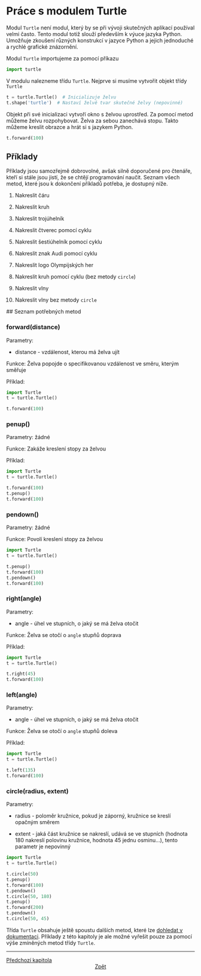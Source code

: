 # Práce s modulem Turtle

Modul `Turtle` není modul, který by se při vývoji skutečných aplikací používal
velmi často. Tento modul totiž slouží především k výuce jazyka Python. Umožňuje
zkoušení různých konstrukcí v jazyce Python a jejich jednoduché a rychlé
grafické znázornění.

Modul `Turtle` importujeme za pomocí příkazu

```Python
import turtle
```

V modulu nalezneme třídu `Turtle`. Nejprve si musíme vytvořit objekt třídy
`Turtle`

```Python
t = turtle.Turtle()  # Inicializuje želvu
t.shape('turtle')  # Nastaví želvě tvar skutečné želvy (nepovinné)
```

Objekt při své inicializaci vytvoří okno s želvou uprostřed. Za pomocí metod
můžeme želvu rozpohybovat. Želva za sebou zanechává stopu. Takto můžeme kreslit
obrazce a hrát si s jazykem Python.

```Python
t.forward(100)
```

## Příklady

Příklady jsou samozřejmě dobrovolné, avšak silně doporučené pro čtenáře,
kteří si stále jsou jistí, že se chtějí programování naučit. Seznam všech metod,
které jsou k dokončení příkladů potřeba, je dostupný níže.

1) Nakreslit čáru

2) Nakreslit kruh

3) Nakreslit trojúhelník

4) Nakreslit čtverec pomocí cyklu

5) Nakreslit šestiúhelník pomocí cyklu

6) Nakreslit znak Audi pomocí cyklu

7) Nakreslit logo Olympijských her

8) Nakreslit kruh pomocí cyklu (bez metody `circle`)

9) Nakreslit vlny

10) Nakreslit vlny bez metody `circle`

## Seznam potřebných metod

### forward(distance)

Parametry:

* distance - vzdálenost, kterou má želva ujít

Funkce: Želva popojde o specifikovanou vzdálenost ve směru, kterým směřuje

Příklad:

```Python
import Turtle
t = turtle.Turtle()

t.forward(100)
```

### penup()

Parametry: žádné

Funkce: Zakáže kreslení stopy za želvou

Příklad:

```Python
import Turtle
t = turtle.Turtle()

t.forward(100)
t.penup()
t.forward(100)
```

### pendown()

Parametry: žádné

Funkce: Povolí kreslení stopy za želvou

```Python
import Turtle
t = turtle.Turtle()

t.penup()
t.forward(100)
t.pendown()
t.forward(100)
```

### right(angle)

Parametry:

* angle - úhel ve stupních, o jaký se má želva otočit

Funkce: Želva se otočí o `angle` stupňů doprava

Příklad:

```Python
import Turtle
t = turtle.Turtle()

t.right(45)
t.forward(100)
```

### left(angle)

Parametry:

* angle - úhel ve stupních, o jaký se má želva otočit

Funkce: Želva se otočí o `angle` stupňů doleva

Příklad:

```Python
import Turtle
t = turtle.Turtle()

t.left(135)
t.forward(100)
```

### circle(radius, extent)

Parametry:

* radius - poloměr kružnice, pokud je záporný, kružnice se kreslí opačným směrem

* extent - jaká část kružnice se nakreslí, udává se ve stupních (hodnota 180
           nakreslí polovinu kružnice, hodnota 45 jednu osminu...), tento
           parametr je nepovinný

```Python
import Turtle
t = turtle.Turtle()

t.circle(50)
t.penup()
t.forward(100)
t.pendown()
t.circle(50, 180)
t.penup()
t.forward(200)
t.pendown()
t.circle(50, 45)
```

Třída `Turtle` obsahuje ještě spoustu dalších metod, které lze [dohledat
v dokumentaci](https://docs.python.org/3.3/library/turtle.html). Příklady
z této kapitoly je ale možné vyřešit pouze za pomocí výše zmíněných metod třídy
`Turtle`.

---

<div style="text-align: left"  > <a href="constructs.md">Předchozí kapitola </a> </div>
<div style="text-align: center"> <a href="../README.md">Zpět                </a> </div>

